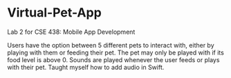 # Virtual-Pet-App
Lab 2 for CSE 438: Mobile App Development

Users have the option between 5 different pets to interact with, either by playing with them or feeding their pet. The pet may only be played with if its food level is above 0. Sounds are played whenever the user feeds or plays with their pet. Taught myself how to add audio in Swift.

